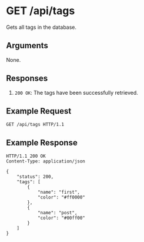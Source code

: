 # GET /api/tags

Gets all tags in the database.

## Arguments

None.

## Responses

1. `200 OK`: The tags have been successfully retrieved.

## Example Request

```http
GET /api/tags HTTP/1.1
```

## Example Response

```http
HTTP/1.1 200 OK
Content-Type: application/json

{
    "status": 200,
    "tags": [
        {
            "name": "first",
            "color": "#ff0000"
        },
        {
            "name": "post",
            "color": "#00ff00"
        }
    ]
}
```
